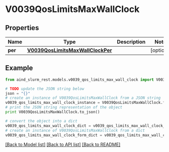 # V0039QosLimitsMaxWallClock


## Properties

Name | Type | Description | Notes
------------ | ------------- | ------------- | -------------
**per** | [**V0039QosLimitsMaxWallClockPer**](V0039QosLimitsMaxWallClockPer.md) |  | [optional] 

## Example

```python
from aind_slurm_rest.models.v0039_qos_limits_max_wall_clock import V0039QosLimitsMaxWallClock

# TODO update the JSON string below
json = "{}"
# create an instance of V0039QosLimitsMaxWallClock from a JSON string
v0039_qos_limits_max_wall_clock_instance = V0039QosLimitsMaxWallClock.from_json(json)
# print the JSON string representation of the object
print V0039QosLimitsMaxWallClock.to_json()

# convert the object into a dict
v0039_qos_limits_max_wall_clock_dict = v0039_qos_limits_max_wall_clock_instance.to_dict()
# create an instance of V0039QosLimitsMaxWallClock from a dict
v0039_qos_limits_max_wall_clock_form_dict = v0039_qos_limits_max_wall_clock.from_dict(v0039_qos_limits_max_wall_clock_dict)
```
[[Back to Model list]](../README.md#documentation-for-models) [[Back to API list]](../README.md#documentation-for-api-endpoints) [[Back to README]](../README.md)


